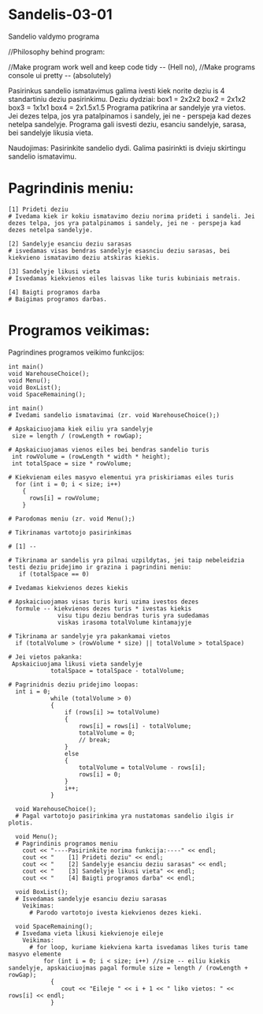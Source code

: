 # Sandelis-03-01
Sandelio valdymo programa


//Philosophy behind program:

//Make program work well and keep code tidy -- (Hell no),
//Make programs console ui pretty -- (absolutely)


Pasirinkus sandelio ismatavimus galima ivesti kiek norite deziu is 4 standartiniu deziu pasirinkimu.
Deziu dydziai:
box1 = 2x2x2
box2 = 2x1x2
box3 = 1x1x1
box4 = 2x1.5x1.5
Programa patikrina ar sandelyje yra vietos. Jei dezes telpa, jos yra patalpinamos i sandely, jei ne - perspeja kad dezes netelpa sandelyje.
Programa gali isvesti deziu, esanciu sandelyje, sarasa, bei sandelyje likusia vieta.


Naudojimas:
  Pasirinkite sandelio dydi.
    Galima pasirinkti is dvieju skirtingu sandelio ismatavimu.
  
 # Pagrindinis meniu:
 
    [1] Prideti deziu
    # Ivedama kiek ir kokiu ismatavimo deziu norima prideti i sandeli. Jei dezes telpa, jos yra patalpinamos i sandely, jei ne - perspeja kad dezes netelpa sandelyje.
    
    [2] Sandelyje esanciu deziu sarasas
    # isvedamas visas bendras sandelyje esasnciu deziu sarasas, bei kiekvieno ismatavimo deziu atskiras kiekis.
    
    [3] Sandelyje likusi vieta
    # Isvedamas kiekvienos eiles laisvas like turis kubiniais metrais.
    
    [4] Baigti programos darba
    # Baigimas programos darbas.
    
# Programos veikimas:
  Pagrindines programos veikimo funkcijos:

    int main()
    void WarehouseChoice();
    void Menu();
    void BoxList();
    void SpaceRemaining();
    
    int main()
    # Ivedami sandelio ismatavimai (zr. void WarehouseChoice();)
    
    # Apskaiciuojama kiek eiliu yra sandelyje
     size = length / (rowLength + rowGap);
     
    # Apskaiciuojamas vienos eiles bei bendras sandelio turis
     int rowVolume = (rowLength * width * height);
     int totalSpace = size * rowVolume;
     
    # Kiekvienam eiles masyvo elementui yra priskiriamas eiles turis
      for (int i = 0; i < size; i++)
        {
          rows[i] = rowVolume;
        }
        
    # Parodomas meniu (zr. void Menu();)
    
    # Tikrinamas vartotojo pasirinkimas
    
    # [1] --
    
    # Tikrinama ar sandelis yra pilnai uzpildytas, jei taip nebeleidzia testi deziu pridejimo ir grazina i pagrindini meniu:
       if (totalSpace == 0)
       
    # Ivedamas kiekvienos dezes kiekis
    
    # Apskaiciuojamas visas turis kuri uzima ivestos dezes
      formule -- kiekvienos dezes turis * ivestas kiekis
                  visu tipu deziu bendras turis yra sudedamas
                  viskas irasoma totalVolume kintamajyje
                  
    # Tikrinama ar sandelyje yra pakankamai vietos
      if (totalVolume > (rowVolume * size) || totalVolume > totalSpace)
      
    # Jei vietos pakanka:
     Apskaiciuojama likusi vieta sandelyje
                totalSpace = totalSpace - totalVolume;
                
    # Pagrinidnis deziu pridejimo loopas:
      int i = 0;
                while (totalVolume > 0)
                {
                    if (rows[i] >= totalVolume)
                    {
                        rows[i] = rows[i] - totalVolume;
                        totalVolume = 0;
                        // break;
                    }
                    else
                    {
                        totalVolume = totalVolume - rows[i];
                        rows[i] = 0;
                    }
                    i++;
                }
    
      void WarehouseChoice();
      # Pagal vartotojo pasirinkima yra nustatomas sandelio ilgis ir plotis.
      
      void Menu();
      # Pagrindinis programos meniu
        cout << "----Pasirinkite norima funkcija:----" << endl;
        cout << "    [1] Prideti deziu" << endl;
        cout << "    [2] Sandelyje esanciu deziu sarasas" << endl;
        cout << "    [3] Sandelyje likusi vieta" << endl;
        cout << "    [4] Baigti programos darba" << endl;
      
      void BoxList();
      # Isvedamas sandelyje esanciu deziu sarasas
        Veikimas:
          # Parodo vartotojo ivesta kiekvienos dezes kieki.
         
      void SpaceRemaining();
      # Isvedama vieta likusi kiekvienoje eileje
        Veikimas:
          # for loop, kuriame kiekviena karta isvedamas likes turis tame masyvo elemente
              for (int i = 0; i < size; i++) //size -- eiliu kiekis sandelyje, apskaiciuojmas pagal formule size = length / (rowLength + rowGap);
                {
                   cout << "Eileje " << i + 1 << " liko vietos: " << rows[i] << endl;
                }
        
    
    
    
